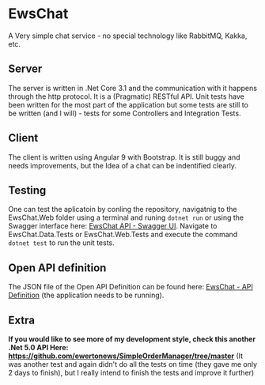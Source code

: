 # EwsChat
A Very simple chat service - no special technology like RabbitMQ, Kakka, etc.

## Server
The server is written in .Net Core 3.1 and the communication with it happens through the http protocol. It is a (Pragmatic) RESTful API.
Unit tests have been written for the most part of the application but some tests are still to be written (and I will) - tests for some Controllers and Integration Tests.

## Client
The client is written using Angular 9 with Bootstrap. It is still buggy and needs improvements, but the Idea of a chat can be indentified clearly.


## Testing
One can test the aplicatoin by conling the repository, navigatnig to the EwsChat.Web folder using a terminal and runing ```dotnet run``` or using the Swagger interface here: [EwsChat API  - Swagger UI](https://localhost:5001/swagger/index.html).
Navigate to EwsChat.Data.Tests or EwsChat.Web.Tests and execute the command ```dotnet test``` to run the unit tests.


## Open API definition
The JSON file of the Open API Definition can be found here: [EwsChat - API Definition](https://localhost:5001/swagger/v1/swagger.json) (the application needs to be running).

## Extra
**If you would like to see more of my development style, check this another .Net 5.0 API Here: https://github.com/ewertonews/SimpleOrderManager/tree/master**
(It was another test and again didn't do all the tests on time (they gave me only 2 days to finish), but I really intend to finish the tests and improve it further)

